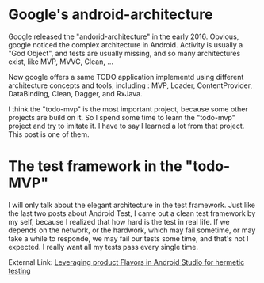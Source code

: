# Google's android-architecture

Google released the "andorid-architecture" in the early 2016. Obvious, google noticed the complex architecture in Android. Activity is usually a "God Object", and tests are usually missing, and so many architectures exist, like MVP, MVVC, Clean, ... 

Now google offers a same TODO application implementd using different architecture concepts and tools, including : MVP, Loader, ContentProvider, DataBinding, Clean, Dagger, and RxJava. 

I think the "todo-mvp" is the most important project, because some other projects are build on it. So I spend some time to learn the "todo-mvp" project and try to imitate it.  I have to say I learned a lot from that project. This post is one of them. 

# The test framework in the "todo-MVP"
I will only talk about the elegant architecture in the test framework. 
Just like the last two posts about Android Test, I came out a clean test framework by my self, because I realized that how hard is the test in real life. If we depends on the network, or the hardwork, which may fail sometime, or may take a while to responde, we may fail our tests some time, and that's not I expected. I really want all my tests pass every single time. 







External Link:
[Leveraging product Flavors in Android Studio for hermetic testing](http://android-developers.blogspot.ca/2015/12/leveraging-product-flavors-in-android.html)
